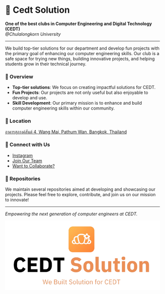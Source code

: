 # 🥐 Cedt Solution

**One of the best clubs in Computer Engineering and Digital Technology (CEDT)**  
*@Chulalongkorn University*

---

We build top-tier solutions for our department and develop fun projects with the primary goal of enhancing our computer engineering skills. Our club is a safe space for trying new things, building innovative projects, and helping students grow in their technical journey.

### 🌟 Overview
- **Top-tier solutions**: We focus on creating impactful solutions for CEDT.
- **Fun Projects**: Our projects are not only useful but also enjoyable to develop and use.
- **Skill Development**: Our primary mission is to enhance and build computer engineering skills within our community.

### 📍 Location
[อาคารสุภางค์สันต์ 4, Wang Mai, Pathum Wan, Bangkok, Thailand](https://www.google.com/maps?q=อาคารสุภางค์สันต์+4,+Wang+Mai,+Pathum+Wan,+Bangkok,+Thailand)

### 🔗 Connect with Us
- [Instagram](https://www.instagram.com/cedt.solution)  
- [Join Our Team](https://forms.gle/YOUR_FORM_LINK)  
- [Want to Collaborate?](https://forms.gle/YOUR_FORM_LINK)  

### 📂 Repositories
We maintain several repositories aimed at developing and showcasing our projects. Please feel free to explore, contribute, and join us on our mission to innovate!

---

*Empowering the next generation of computer engineers at CEDT.*

![CEDT Solution Logo](https://raw.githubusercontent.com/CEDT-Solution/.github/refs/heads/main/profile/assets/logo/horizontal_logo.png)
